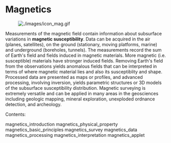 # Magnetics

<figure class="align-right">
<img src="./images/icon_mag.gif" alt="./images/icon_mag.gif" />
</figure>

Measurements of the magnetic field contain information about subsurface
variations in **magnetic susceptibility**. Data can be acquired in the
air (planes, satellites), on the ground (stationary, moving platforms,
marine) and underground (boreholes, tunnels). The measurements record
the sum of Earth's field and fields induced in magnetic materials. More
magnetic (i.e. susceptible) materials have stronger induced fields.
Removing Earth's field from the observations yields anomalous fields
that can be interpreted in terms of where magnetic material lies and
also its susceptiblity and shape. Processed data are presented as maps
or profiles, and advanced processing, involving inversion, yields
parametric structures or 3D models of the subsurface susceptibility
distribution. Magnetic surveying is extremely versatile and can be
applied in many areas in the geosciences including geologic mapping,
mineral exploration, unexploded ordnance detection, and archeology.

Contents:

<div class="toctree" maxdepth="1">

magnetics_introduction magnetics_physical_property
magnetics_basic_principles magnetics_survey magnetics_data
magnetics_processing magnetics_interpretation magnetics_applet

</div>
